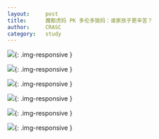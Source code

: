 ```yaml
---
layout: 	post
title:      魔都虎妈 PK 多伦多狼妈：谁家孩子更辛苦？
author:     CRASC
category:	study
---
```


![](https://mmbiz.qpic.cn/mmbiz_jpg/bbylg7SuiaLckLOadDwPhibTAxm1sFGqHn9hRZqMJ7s7dzZMUk4qFQ1K717CTlWFL4CyVovcJ7dnSpsDnNWl8prg/640?wx_fmt=jpeg&tp=webp&wxfrom=5&wx_lazy=1){: .img-responsive }

<!--more-->

![](https://mmbiz.qpic.cn/mmbiz_jpg/bbylg7SuiaLckLOadDwPhibTAxm1sFGqHnJic6pgibVeuGUuR2ZbMGLThRkmVibUfQZkTGFPwtiaYJUKyiawuiaxVvsr2Q/640?wx_fmt=jpeg&tp=webp&wxfrom=5&wx_lazy=1){: .img-responsive }

![](https://mmbiz.qpic.cn/mmbiz_jpg/bbylg7SuiaLckLOadDwPhibTAxm1sFGqHnVDfzuxq9JiaYD6l4icpKHjNu3BEX7AgzMjD9ibSAGKZp7WxSjW5Bp7vEA/640?wx_fmt=jpeg&tp=webp&wxfrom=5&wx_lazy=1){: .img-responsive }

![](https://mmbiz.qpic.cn/mmbiz_jpg/bbylg7SuiaLckLOadDwPhibTAxm1sFGqHnPxLkr0MDO0qp0RKnVY21JbvRYiaOssbuK8s6A7bbRLJaSbcgcuSf6oQ/640?wx_fmt=jpeg&tp=webp&wxfrom=5&wx_lazy=1){: .img-responsive }

![](https://mmbiz.qpic.cn/mmbiz_jpg/bbylg7SuiaLckLOadDwPhibTAxm1sFGqHn0yA5Mzvicg5GibZcTWppzN5vXeaQ2IpN395w6ku27gJdLpeBk15Sgoew/640?wx_fmt=jpeg&tp=webp&wxfrom=5&wx_lazy=1){: .img-responsive }

![](https://mmbiz.qpic.cn/mmbiz_jpg/bbylg7SuiaLfMiaaV1ib49wVXMbl1FVInNmicEzj3uGoR6p268DDV06ztiaeBhdd4SJSL8RqMvpuPaibtciavaPViaXhZA/640?wx_fmt=jpeg&tp=webp&wxfrom=5&wx_lazy=1){: .img-responsive }
